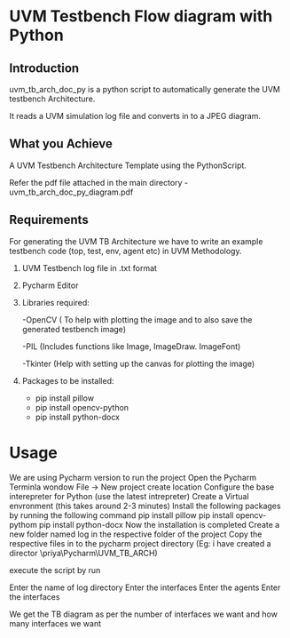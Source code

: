 # UVM Testbench Flow diagram with Python 
  
## Introduction 
  uvm_tb_arch_doc_py is a python script to automatically generate the UVM testbench Architecture.
  
  It reads a UVM simulation log file and converts in to a JPEG  diagram.

## What you Achieve
  A UVM Testbench Architecture Template using the PythonScript.
  
  Refer the pdf file attached in the main directory - uvm_tb_arch_doc_py_diagram.pdf
  
## Requirements
  For generating the UVM TB Architecture we have to write an example testbench code (top, test, env, agent etc) in UVM Methodology.
  
  1) UVM Testbench log file in .txt format
  
  2) Pycharm Editor 
  
  3) Libraries required:
 
     -OpenCV ( To help with plotting the image and to also save the generated testbench image)
     
     -PIL (Includes functions like Image, ImageDraw. ImageFont)
     
     -Tkinter (Help with setting up the canvas for plotting the image)
     
  4) Packages to be installed:
     
     - pip install pillow 
     - pip install opencv-python
     - pip install python-docx 


# Usage
We are using Pycharm version to run the project 
Open the Pycharm Terminla wondow
File -> New project
create location 
Configure the base interepreter for Python (use the latest intrepreter)
Create a Virtual envronment (this takes around 2-3 minutes)
Install the following packages by running the following command
pip install pillow
pip install opencv-pythom
pip install python-docx
Now the installation is completed 
Create a new folder named log in the respective folder of the project
Copy the respective files in to the pycharm project directory (Eg: i have created a director \priya\Pycharm\UVM_TB_ARCH)

execute the script by run 

Enter the name of log directory
Enter the interfaces
Enter the agents
Enter the interfaces 

We get the TB diagram as per the number of interfaces we want and how many interfaces we want 

